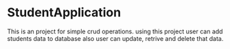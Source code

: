 # StudentApplication
This is an project for simple crud operations.
using this project user can add students data to database also user can update, retrive and delete that data.
